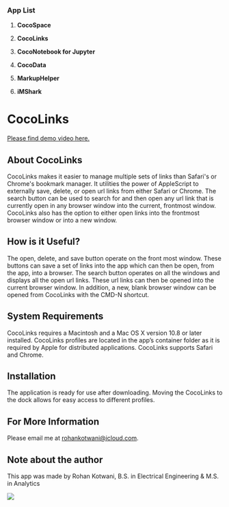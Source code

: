 ### App List

1. **CocoSpace** 

2. **CocoLinks** 

3. **CocoNotebook for Jupyter**

4. **CocoData**

5. **MarkupHelper**

6. **iMShark**

# CocoLinks

[Please find demo video here.]([https://youtu.be/2O8myTtK64s)

## About CocoLinks

CocoLinks makes it easier to manage multiple sets of links than Safari's or Chrome's bookmark manager. It utilities the power of AppleScript to externally save, delete, or open url links from either Safari or Chrome. The search button can be used to search for and then open any url link that is currently open in any browser window into the current, frontmost window. CocoLinks also has the option to either open links into the frontmost browser window or into a new window.

## How is it Useful?

The open, delete, and save button operate on the front most window. These buttons can save a set of links into the app which can then be open, from the app, into a browser. The search button operates on all the windows and displays all the open url links. These url links can then be opened into the current browser window. In addition, a new, blank browser window can be opened from CocoLinks with the CMD-N shortcut.

## System Requirements

CocoLinks requires a Macintosh and a Mac OS X version 10.8 or later installed. CocoLinks profiles are located in the app’s container folder as it is required by Apple for distributed applications. CocoLinks supports Safari and Chrome.

## Installation

The application is ready for use after downloading. Moving the CocoLinks to the dock allows for easy access to different profiles.

## For More Information

Please email me at rohankotwani@icloud.com.

## Note about the author

This app was made by Rohan Kotwani, B.S. in Electrical Engineering & M.S. in Analytics

![](http://is2.mzstatic.com/image/thumb/Purple118/v4/d0/74/2c/d0742c04-fd35-0802-ecf3-a20882a6efff/source/350x350bb.png)
